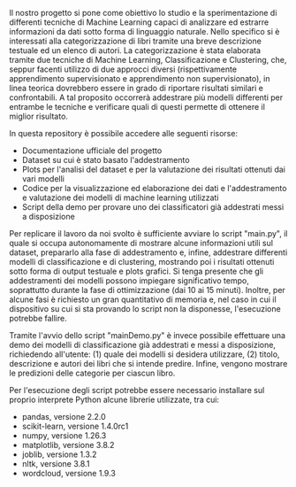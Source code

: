 Il nostro progetto si pone come obiettivo lo studio e la sperimentazione di differenti tecniche di Machine Learning capaci di analizzare ed estrarre informazioni da dati sotto forma di linguaggio naturale. Nello specifico si è interessati alla categorizzazione di libri tramite una breve descrizione testuale ed un elenco di autori. La categorizzazione è stata elaborata tramite due tecniche di Machine Learning, Classificazione e Clustering, che, seppur facenti utilizzo di due approcci diversi (rispettivamente apprendimento supervisionato e apprendimento non supervisionato), in linea teorica dovrebbero essere in grado di riportare risultati similari e confrontabili. A tal proposito occorrerà addestrare più modelli differenti per entrambe le tecniche e verificare quali di questi permette di ottenere il miglior risultato.

In questa repository è possibile accedere alle seguenti risorse:
 - Documentazione ufficiale del progetto
 - Dataset su cui è stato basato l'addestramento
 - Plots per l'analisi del dataset e per la valutazione dei risultati ottenuti dai vari modelli
 - Codice per la visualizzazione ed elaborazione dei dati e l'addestramento e valutazione dei modelli di machine learning utilizzati
 - Script della demo per provare uno dei classificatori già addestrati messi a disposizione

Per replicare il lavoro da noi svolto è sufficiente avviare lo script "main.py", il quale si occupa autonomamente di mostrare alcune informazioni utili sul dataset, prepararlo alla fase di addestramento e, infine, addestrare differenti modelli di classificazione e di clustering, mostrando poi i risultati ottenuti sotto forma di output testuale e plots grafici. Si tenga presente che gli addestramenti dei modelli possono impiegare significativo tempo, soprattutto durante la fase di ottimizzazione (dai 10 ai 15 minuti). Inoltre, per alcune fasi è richiesto un gran quantitativo di memoria e, nel caso in cui il dispositivo su cui si sta provando lo script non la disponesse, l'esecuzione potrebbe fallire.

Tramite l'avvio dello script "mainDemo.py" è invece possibile effettuare una demo dei modelli di classificazione già addestrati e messi a disposizione, richiedendo all'utente: (1) quale dei modelli si desidera utilizzare, (2) titolo, descrizione e autori dei libri che si intende predire. Infine, vengono mostrare le predizioni delle categorie per ciascun libro.

Per l'esecuzione degli script potrebbe essere necessario installare sul proprio interprete Python alcune librerie utilizzate, tra cui:
 - pandas, versione 2.2.0
 - scikit-learn, versione 1.4.0rc1
 - numpy, versione 1.26.3
 - matplotlib, versione 3.8.2
 - joblib, versione 1.3.2
 - nltk, versione 3.8.1
 - wordcloud, versione 1.9.3
